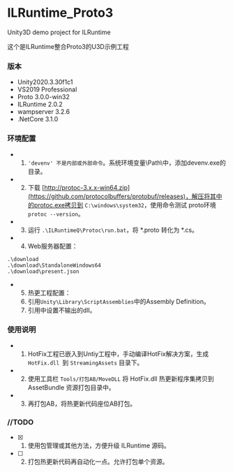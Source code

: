 # ILRuntime_Proto3
Unity3D demo project for ILRuntime

这个是ILRuntime整合Proto3的U3D示例工程

### 版本
- Unity2020.3.30f1c1
- VS2019 Professional
- Proto 3.0.0-win32
- ILRuntime 2.0.2
- wampserver 3.2.6
- .NetCore 3.1.0

### 环境配置
- 1. ``'devenv' 不是内部或外部命令``。系统环境变量\Path\中，添加devenv.exe的目录。
- 2. 下载 [http://protoc-3.x.x-win64.zip](https://github.com/protocolbuffers/protobuf/releases)，解压将其中的protoc.exe拷贝到 ``C:\windows\system32``，使用命令测试 proto环境 ``protoc --version``。
- 3. 运行 ``.\ILRuntimeQ\Protoc\run.bat``，将 *.proto 转化为 *.cs。
- 4. Web服务器配置：
```
.\download
.\download\StandaloneWindows64
.\download\present.json
```

- 5. 热更工程配置：
   1. 引用``Unity\Library\ScriptAssemblies``中的Assembly Definition。
   2. 引用中设置不输出的dll。

### 使用说明

- 1. HotFix工程已嵌入到Untiy工程中，手动编译HotFix解决方案，生成 ``HotFix.dll ``到 ``StreamingAssets`` 目录下。
- 2. 使用工具栏 ``Tools/打包AB/MoveDLL`` 将 HotFix.dll 热更新程序集拷贝到 AssetBundle 资源打包目录中。
- 3. 再打包AB，将热更新代码座位AB打包。

### //TODO
- [x] 1. 使用包管理或其他方法，方便升级 ILRuntime 源码。
- [ ] 2. 打包热更新代码再自动化一点。允许打包单个资源。

